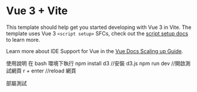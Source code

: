 # Vue 3 + Vite

This template should help get you started developing with Vue 3 in Vite. The template uses Vue 3 `<script setup>` SFCs, check out the [script setup docs](https://v3.vuejs.org/api/sfc-script-setup.html#sfc-script-setup) to learn more.

Learn more about IDE Support for Vue in the [Vue Docs Scaling up Guide](https://vuejs.org/guide/scaling-up/tooling.html#ide-support).

使用說明 在 bash 環境下執行
npm install d3 //安裝 d3.js
npm run dev //開啟測試網頁
r + enter //reload 網頁

部屬測試
